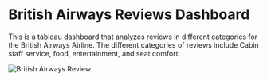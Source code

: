 # British Airways Reviews Dashboard

 This is a tableau dashboard that analyzes reviews in different categories for the British Airways Airline. The different categories of reviews include Cabin staff service, food, entertainment, and seat comfort.

 
![British Airways Review](https://github.com/user-attachments/assets/428ab185-0d30-4df6-975c-215c0d9766e5)
